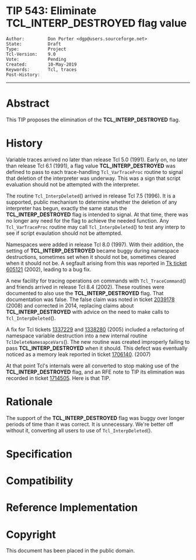 # TIP 543: Eliminate TCL\_INTERP\_DESTROYED flag value
	Author:         Don Porter <dgp@users.sourceforge.net>
	State:          Draft
	Type:           Project
	Tcl-Version:    9.0
	Vote:           Pending
	Created:        10-May-2019
	Keywords:       Tcl, traces
	Post-History:
-----

# Abstract

This TIP proposes the elimination of the **TCL\_INTERP\_DESTROYED** flag.

# History

Variable traces arrived no later than release Tcl 5.0 (1991). Early on,
no later than release Tcl 6.1 (1991), a flag value **TCL\_INTERP\_DESTROYED**
was defined to pass to each trace-handling `Tcl_VarTraceProc` routine to
signal that deletion of the interpreter was underway. This was a sign
that script evaluation should not be attempted with the interpreter.

The routine `Tcl_InterpDeleted`() arrived in release Tcl 7.5 (1996).
It is a supported, public mechanism to determine whether the deletion
of any interpreter has begun, exactly the same status the
**TCL\_INTERP\_DESTROYED** flag is intended to signal. At that time, there
was no longer any need for the flag to achieve the needed function.
Any `Tcl_VarTraceProc` routine may call `Tcl_InterpDeleted`() to test
any interp to see if script evaulation should not be attempted.

Namespaces were added in release Tcl 8.0 (1997). With their addition,
the setting of **TCL\_INTERP\_DESTROYED** became buggy during namespace
destructions, sometimes set when it should not be, sometimes cleared
when it should not be. A segfault arising from this was reported in
[Tk ticket 605121](https://core.tcl-lang.org/tk/tktview/605121) (2002),
leading to a bug fix. 

A new facility for tracing operations on commands with `Tcl_TraceCommand`()
and friends arrived in release Tcl 8.4 (2002). These routines were documented
to also use the **TCL\_INTERP\_DESTROYED** flag. That documentation was false.
The false claim was noted in 
ticket [2039178](https://core.tcl-lang.org/tcl/tktview/2039178) (2008)
and corrected in 2014, replacing claims about **TCL\_INTERP\_DESTROYED** with
advice on the need to make calls to `Tcl_InterpDeleted`().

A fix for Tcl tickets [1337229](https://core.tcl-lang.org/tcl/tktview/1337229)
and [1338280](https://core.tcl-lang.org/tcl/tktview/1338280) (2005)
included a refactoring of namespace variable destruction into a new
internal routine `TclDeleteNamesapceVars`(). The new routine was created
improperly failing to pass **TCL\_INTERP\_DESTROYED** when it should. This
defect was eventually noticed as a memory leak reported in 
ticket [1706140](https://core.tcl-lang.org/tcl/tktview/1706140). (2007)

At that point Tcl's internals were all converted to stop making use of the
**TCL\_INTERP\_DESTROYED** flag, and an RFE note to TIP its elimination was
recorded in ticket [1714505](https://core.tcl-lang.org/tcl/tktview/1714505).
Here is that TIP.

# Rationale

The support of the **TCL\_INTERP\_DESTROYED** flag was buggy over longer
periods of time than it was correct. It is unnecessary. We're better
off without it, converting all users to use of `Tcl_InterpDeleted`().

# Specification

# Compatibility

# Reference Implementation

# Copyright

This document has been placed in the public domain.
